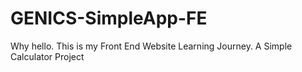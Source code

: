 # GENICS-SimpleApp-FE
Why hello. This is my Front End Website Learning Journey.
<a link ="calculator.html"> A Simple Calculator Project </a>
